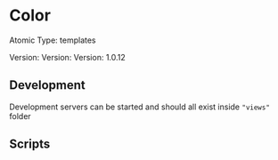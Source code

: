 # Color

Atomic Type: templates

Version: Version: Version: 1.0.12




## Development

Development servers can be started and should all exist inside `"views"` folder

## Scripts
